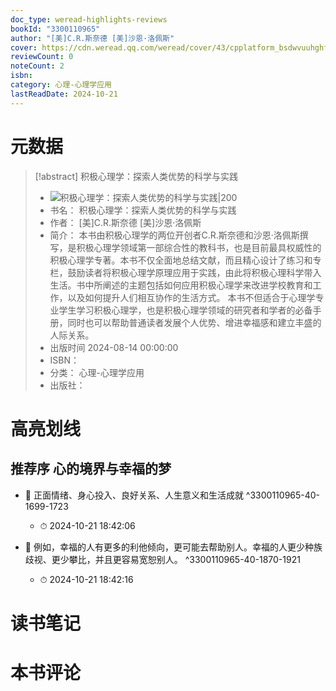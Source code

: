 ```yaml
---
doc_type: weread-highlights-reviews
bookId: "3300110965"
author: "[美]C.R.斯奈德 [美]沙恩·洛佩斯"
cover: https://cdn.weread.qq.com/weread/cover/43/cpplatform_bsdwvuuhghfhirxedlwwkp/t7_cpplatform_bsdwvuuhghfhirxedlwwkp1723456041.jpg
reviewCount: 0
noteCount: 2
isbn: 
category: 心理-心理学应用
lastReadDate: 2024-10-21
---
```

# 元数据
> [!abstract] 积极心理学：探索人类优势的科学与实践
> - ![ 积极心理学：探索人类优势的科学与实践|200](https://cdn.weread.qq.com/weread/cover/43/cpplatform_bsdwvuuhghfhirxedlwwkp/t7_cpplatform_bsdwvuuhghfhirxedlwwkp1723456041.jpg)
> - 书名： 积极心理学：探索人类优势的科学与实践
> - 作者： [美]C.R.斯奈德 [美]沙恩·洛佩斯
> - 简介： 本书由积极心理学的两位开创者C.R.斯奈德和沙恩·洛佩斯撰写，是积极心理学领域第一部综合性的教科书，也是目前最具权威性的积极心理学专著。本书不仅全面地总结文献，而且精心设计了练习和专栏，鼓励读者将积极心理学原理应用于实践，由此将积极心理科学带入生活。书中所阐述的主题包括如何应用积极心理学来改进学校教育和工作，以及如何提升人们相互协作的生活方式。
本书不但适合于心理学专业学生学习积极心理学，也是积极心理学领域的研究者和学者的必备手册，同时也可以帮助普通读者发展个人优势、增进幸福感和建立丰盛的人际关系。
> - 出版时间 2024-08-14 00:00:00
> - ISBN： 
> - 分类： 心理-心理学应用
> - 出版社： 

# 高亮划线

## 推荐序 心的境界与幸福的梦


- 📌 正面情绪、身心投入、良好关系、人生意义和生活成就 ^3300110965-40-1699-1723
    - ⏱ 2024-10-21 18:42:06 

- 📌 例如，幸福的人有更多的利他倾向，更可能去帮助别人。幸福的人更少种族歧视、更少攀比，并且更容易宽恕别人。 ^3300110965-40-1870-1921
    - ⏱ 2024-10-21 18:42:16 
# 读书笔记

# 本书评论
